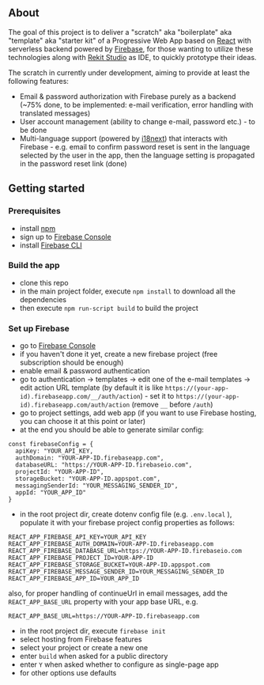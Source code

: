 ## About

The goal of this project is to deliver a "scratch" aka "boilerplate" aka "template" aka "starter kit" of a Progressive Web App based on [React](https://reactjs.org) with serverless backend powered by [Firebase](https://firebase.google.com), for those wanting to utilize these technologies along with [Rekit Studio](https://rekit.js.org) as IDE, to quickly prototype their ideas.

The scratch in currently under development, aiming to provide at least the following features:

- Email & password authorization with Firebase purely as a backend (~75% done, to be implemented: e-mail verification, error handling with translated messages)
- User account management (ability to change e-mail, password etc.) - to be done
- Multi-language support (powered by [i18next](https://www.i18next.com)) that interacts with Firebase - e.g. email to confirm password reset is sent in the language selected by the user in the app, then the language setting is propagated in the password reset link (done)


## Getting started

### Prerequisites
 - install [npm](https://www.npmjs.com)
 - sign up to [Firebase Console](https://console.firebase.google.com)
 - install [Firebase CLI](https://firebase.google.com/docs/cli#install_the_firebase_cli)

### Build the app
- clone this repo
- in the main project folder, execute `npm install` to download all the dependencies
- then execute `npm run-script build` to build the project

### Set up Firebase
- go to [Firebase Console](https://console.firebase.google.com)
- if you haven't done it yet, create a new firebase project (free subscription should be enough)
- enable email & password authentication
- go to authentication -> templates -> edit one of the e-mail templates -> edit action URL template (by default it is like `https://(your-app-id).firebaseapp.com/__/auth/action`) - set it to `https://(your-app-id).firebaseapp.com/auth/action` (remove `__` before `/auth`)
- go to project settings, add web app (if you want to use Firebase hosting, you can choose it at this point or later) 
- at the end you should be able to generate similar config: 

```
const firebaseConfig = {
  apiKey: "YOUR_API_KEY,
  authDomain: "YOUR-APP-ID.firebaseapp.com",
  databaseURL: "https://YOUR-APP-ID.firebaseio.com",
  projectId: "YOUR-APP-ID",
  storageBucket: "YOUR-APP-ID.appspot.com",
  messagingSenderId: "YOUR_MESSAGING_SENDER_ID",
  appId: "YOUR_APP_ID"
}
```

- in the root project dir, create dotenv config file (e.g. `.env.local` ), populate it with your firebase project config properties as follows:
```
REACT_APP_FIREBASE_API_KEY=YOUR_API_KEY
REACT_APP_FIREBASE_AUTH_DOMAIN=YOUR-APP-ID.firebaseapp.com
REACT_APP_FIREBASE_DATABASE_URL=https://YOUR-APP-ID.firebaseio.com
REACT_APP_FIREBASE_PROJECT_ID=YOUR-APP-ID
REACT_APP_FIREBASE_STORAGE_BUCKET=YOUR-APP-ID.appspot.com
REACT_APP_FIREBASE_MESSAGE_SENDER_ID=YOUR_MESSAGING_SENDER_ID
REACT_APP_FIREBASE_APP_ID=YOUR_APP_ID
```
also, for proper handling of continueUrl in email messages, add the `REACT_APP_BASE_URL` property with your app base URL, e.g.
```
REACT_APP_BASE_URL=https://YOUR-APP-ID.firebaseapp.com
```
- in the root project dir, execute `firebase init`
- select hosting from Firebase features
- select your project or create a new one
- enter `build` when asked for a public directory
- enter `Y` when asked whether to configure as single-page app
- for other options use defaults